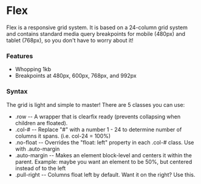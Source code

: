 # Flex
Flex is a responsive grid system. It is based on a 24-column grid system and contains standard media query breakpoints for mobile (480px) and tablet (768px), so you don't have to worry about it!

### Features
- Whopping 1kb
- Breakpoints at 480px, 600px, 768px, and 992px

### Syntax
The grid is light and simple to master! There are 5 classes you can use:
- .row -- A wrapper that is clearfix ready (prevents collapsing when children are floated).
- .col-# -- Replace "#" with a number 1 - 24 to determine number of columns it spans. (i.e. col-24 = 100%)
- .no-float -- Overrides the "float: left" property in each .col-# class. Use with .auto-margin
- .auto-margin -- Makes an element block-level and centers it within the parent. Example: maybe you want an element to be 50%, but  centered instead of to the left
- .pull-right -- Columns float left by default. Want it on the right? Use this.
